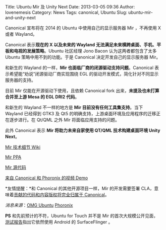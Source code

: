 Title: Ubuntu Mir 及 Unity Next
Date: 2013-03-05 09:36
Author: lovenemesis
Category: News
Tags: canonical, Ubuntu
Slug: ubuntu-mir-and-unity-next

Canonical 宣布将在 2014 的 Ubuntu 中使用自己的显示服务器 Mir ，不再使用
X 或者 Wayland。

Canonical 表示**现在的 X 以及未来的 Wayland
无法满足未来横跨桌面、手机、平板和电视的发展策略**。Ubuntu 社区经理 Jono
Bacon 认为这两者都包含了太多 Ubuntu 策略中用不到的功能。于是 Canonical
决定开发自己的显示服务器 Mir。

和新生的 Wayland 的一样，**Mir 也面临厂商的闭源驱动支持问题**。Canonical
表示希望能“劝说”闭源驱动厂商实现围绕 EGL
的驱动开发模式，简化针对不同显示服务器的支持。

目前 Mir 仅能在开源驱动下使用，且依赖 Canonical fork
出来，**未提及也未打算合并至上游 Mesa 的 EGL DRI2 代码**。

和新生的 Wayland 不一样的地方是 **Mir 目前没有任何工具集支持**。当下
Wayland 已经得到 GTK3 及 Qt5
的明确支持，上游桌面环境及应用程序的迁移正在逐步进行。在 Qt/QML 之外 Mir
将面临应用支持的问题。

此外 Canonical 表示 **Mir 将助力未来自家使用 QT/QML 技术构建桌面环境
Unity Next**。

[Mir 技术细节 Wiki](https://wiki.ubuntu.com/MirSpec)

[Mir PPA](https://launchpad.net/~mir-team/+archive/staging)

[Mir 源代码](https://code.launchpad.net/~mir-team/mir/trunk)

[来自 Canonical 和 Phoronix 的视频
Demo](http://www.phoronix.com/scan.php?page=news_item&px=MTMxODQ)

*友情提醒：*和 Canonical 的其他开源项目一样，Mir 的开发需要签署
CLA，意味着[贡献的代码和内容版权将完全归属于
Canonical](http://linuxtoy.org/archives/cla-fpca-cca.html)。

*消息来源*：[OMG
Ubuntu](http://www.omgubuntu.co.uk/2013/03/canonical-announce-custom-display-server-mir-not-wayland-not-x#content)
[Phoronix](http://www.phoronix.com/scan.php?page=news_item&px=MTMxNzY)

**PS** 和先前预计的不符，Ubuntu for Touch 并不是 Mir
的首次大规模公开见面，[测试报告](http://linuxtoy.org/archives/ubuntu-12-10-touch-preview.html)指出它依然使用
Android 的 SurfaceFlinger 。
